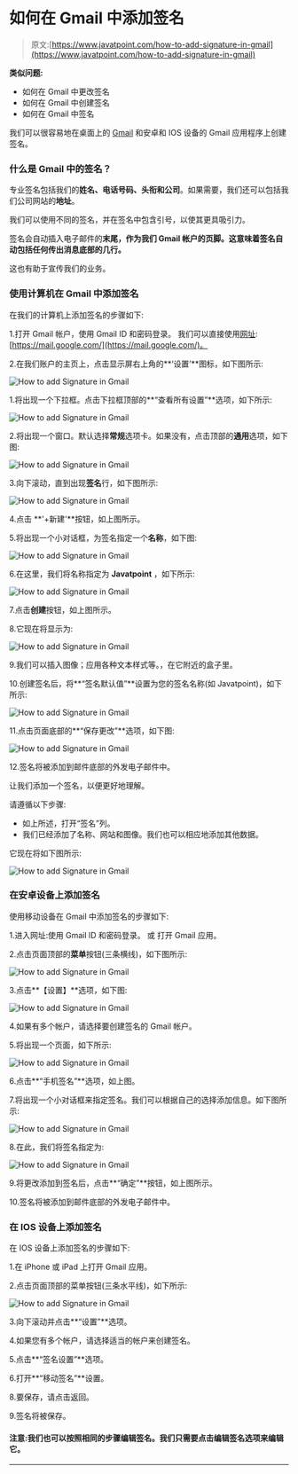 # 如何在 Gmail 中添加签名

> 原文:[https://www.javatpoint.com/how-to-add-signature-in-gmail](https://www.javatpoint.com/how-to-add-signature-in-gmail)

**类似问题:**

*   如何在 Gmail 中更改签名
*   如何在 Gmail 中创建签名
*   如何在 Gmail 中签名

我们可以很容易地在桌面上的 [Gmail](gmail) 和安卓和 IOS 设备的 Gmail 应用程序上创建签名。

### 什么是 Gmail 中的签名？

专业签名包括我们的**姓名、电话号码、头衔和公司**。如果需要，我们还可以包括我们公司网站的**地址**。

我们可以使用不同的签名，并在签名中包含引号，以使其更具吸引力。

签名会自动插入电子邮件的**末尾，作为我们 Gmail 帐户的页脚。这意味着签名自动包括任何传出消息底部的几行。**

这也有助于宣传我们的业务。

### 使用计算机在 Gmail 中添加签名

在我们的计算机上添加签名的步骤如下:

1.打开 Gmail 帐户，使用 Gmail ID 和密码登录。
我们可以直接使用[网址](https://www.javatpoint.com/url-full-form):[https://mail.google.com/](https://mail.google.com/)。

2.在我们账户的主页上，点击显示屏右上角的**‘设置’**图标，如下图所示:

![How to add Signature in Gmail](../Images/3943874b41ebd1b421b968776e9b7bf4.png)

1.将出现一个下拉框。点击下拉框顶部的**“查看所有设置”**选项，如下所示:

![How to add Signature in Gmail](../Images/81a896a5d791475e0c0a352f3a9a3057.png)

2.将出现一个窗口。默认选择**常规**选项卡。如果没有，点击顶部的**通用**选项，如下图:

![How to add Signature in Gmail](../Images/42ab70ccf3ba2c853e9949bd7c3c48c0.png)

3.向下滚动，直到出现**签名**行，如下图所示:

![How to add Signature in Gmail](../Images/ac9044259c2e9faedc7408a7e7d634c1.png)

4.点击 **'+新建'**按钮，如上图所示。

5.将出现一个小对话框，为签名指定一个**名称**，如下图:

![How to add Signature in Gmail](../Images/56fd793213e3bf8f0dc84fa6c5f52406.png)

6.在这里，我们将名称指定为 **Javatpoint** ，如下所示:

![How to add Signature in Gmail](../Images/6856e557eea251405cd5fc4af6212936.png)

7.点击**创建**按钮，如上图所示。

8.它现在将显示为:

![How to add Signature in Gmail](../Images/40803b052eb138bd5b003b1262b229cc.png)

9.我们可以插入图像；应用各种文本样式等。，在它附近的盒子里。

10.创建签名后，将**“签名默认值”**设置为您的签名名称(如 Javatpoint)，如下所示:

![How to add Signature in Gmail](../Images/36c96d24be8ac5929554125ae6113428.png)

11.点击页面底部的**“保存更改”**选项，如下图:

![How to add Signature in Gmail](../Images/6393ec05c820d3530be30a05c2e7ee6c.png)

12.签名将被添加到邮件底部的外发电子邮件中。

让我们添加一个签名，以便更好地理解。

请遵循以下步骤:

*   如上所述，打开“签名”列。
*   我们已经添加了名称、网站和图像。我们也可以相应地添加其他数据。

它现在将如下图所示:

![How to add Signature in Gmail](../Images/5a89ce1bb74d2f4a365432a68982a3fe.png)

### 在安卓设备上添加签名

使用移动设备在 Gmail 中添加签名的步骤如下:

1.进入网址:使用 Gmail ID 和密码登录。
或
打开 Gmail 应用。

2.点击页面顶部的**菜单**按钮(三条横线)，如下图所示:

![How to add Signature in Gmail](../Images/9723f148f25043e81db4a5fc0a7f0da9.png)

3.点击**【设置】**选项，如下图:

![How to add Signature in Gmail](../Images/d408f1cb3bba6b89b2ed557974c1daae.png)

4.如果有多个帐户，请选择要创建签名的 Gmail 帐户。

5.将出现一个页面，如下所示:

![How to add Signature in Gmail](../Images/61d6e0b4fcf8e2726674e909daf856c7.png)

6.点击**“手机签名”**选项，如上图。

7.将出现一个小对话框来指定签名。我们可以根据自己的选择添加信息。如下图所示:

![How to add Signature in Gmail](../Images/7ff44eb0747ce4ad8067d961e1a0b949.png)

8.在此，我们将签名指定为:

![How to add Signature in Gmail](../Images/d98a69c6e0bdcbac9f5c780e719774a7.png)

9.将更改添加到签名后，点击**“确定”**按钮，如上图所示。

10.签名将被添加到邮件底部的外发电子邮件中。

### 在 IOS 设备上添加签名

在 IOS 设备上添加签名的步骤如下:

1.在 iPhone 或 iPad 上打开 Gmail 应用。

2.点击页面顶部的菜单按钮(三条水平线)，如下所示:

![How to add Signature in Gmail](../Images/0a66ab100b2805b9f5813506ec3ef943.png)

3.向下滚动并点击**“设置”**选项。

4.如果您有多个帐户，请选择适当的帐户来创建签名。

5.点击**“签名设置”**选项。

6.打开**“移动签名”**设置。

8.要保存，请点击返回。

9.签名将被保存。

#### 注意:我们也可以按照相同的步骤编辑签名。我们只需要点击编辑签名选项来编辑它。

* * *